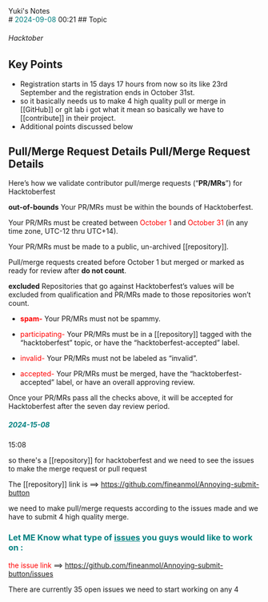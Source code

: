 <div class="top-right-header">Yuki's Notes</div>
# <font color ="teal">2024-09-08</font>
00:21
## Topic

###### Hacktober
## Key Points

- Registration starts in 15 days 17 hours from now so its like 23rd September and the registration ends in October 31st.
- so it basically needs us to make 4 high quality pull or merge in [[GitHub]] or git lab i got what it mean so basically we have to [[contribute]] in their project.
- Additional points discussed below
## Pull/Merge Request Details Pull/Merge Request Details

Here’s how we validate contributor pull/merge requests (“**PR/MRs**”) for Hacktoberfest

**out-of-bounds** Your PR/MRs must be within the bounds of Hacktoberfest.

Your PR/MRs must be created between <font color ="red">October 1</font> and <font color ="red">October 31</font> (in any time zone, UTC-12 thru UTC+14).

Your PR/MRs must be made to a public, un-archived [[repository]].

Pull/merge requests created before October 1 but merged or marked as ready for review after **do not count**.

**excluded** Repositories that go against Hacktoberfest’s values will be excluded from qualification and PR/MRs made to those repositories won’t count.

* **<font color ="red">spam-</font>** Your PR/MRs must not be spammy.

* <font color ="red">participating-</font> Your PR/MRs must be in a [[repository]] tagged with the “hacktoberfest” topic, or have the “hacktoberfest-accepted” label.

* <font color ="red">invalid-</font> Your PR/MRs must not be labeled as “invalid”.

* <font color ="red">accepted-</font> Your PR/MRs must be merged, have the “hacktoberfest-accepted” label, or have an overall approving review.

Once your PR/MRs pass all the checks above, it will be accepted for Hacktoberfest after the seven day review period.


##### <font color="teal">2024-15-08</font>
15:08


so there's a [[repository]] for hacktoberfest and we need to see the issues to make the merge request or pull request 


The [[repository]] link is ==> https://github.com/fineanmol/Annoying-submit-button


we need to make pull/merge requests according to the issues made and we have to submit 4 high quality merge.



### <font color="teal">Let ME Know what type of <u>issues</u> you guys would like to work on :</font>

<font color ="red">the issue link</font> ==> https://github.com/fineanmol/Annoying-submit-button/issues

There are currently 35 open issues we need to start working on any 4 